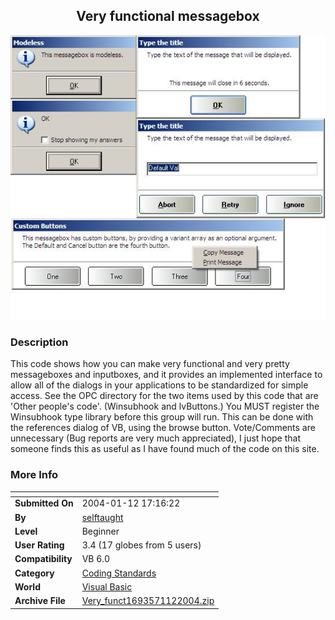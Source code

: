 ﻿<div align="center">

## Very functional messagebox

<img src="PIC20041122016594056.jpg">
</div>

### Description

This code shows how you can make very functional and very pretty messageboxes and inputboxes, and it provides an implemented interface to allow all of the dialogs in your applications to be standardized for simple access. See the OPC directory for the two items used by this code that are 'Other people's code'. (Winsubhook and lvButtons.) You MUST register the Winsubhook type library before this group will run. This can be done with the references dialog of VB, using the browse button. Vote/Comments are unnecessary (Bug reports are very much appreciated), I just hope that someone finds this as useful as I have found much of the code on this site.
 
### More Info
 


<span>             |<span>
---                |---
**Submitted On**   |2004-01-12 17:16:22
**By**             |[selftaught](https://github.com/Planet-Source-Code/PSCIndex/blob/master/ByAuthor/selftaught.md)
**Level**          |Beginner
**User Rating**    |3.4 (17 globes from 5 users)
**Compatibility**  |VB 6\.0
**Category**       |[Coding Standards](https://github.com/Planet-Source-Code/PSCIndex/blob/master/ByCategory/coding-standards__1-43.md)
**World**          |[Visual Basic](https://github.com/Planet-Source-Code/PSCIndex/blob/master/ByWorld/visual-basic.md)
**Archive File**   |[Very\_funct1693571122004\.zip](https://github.com/Planet-Source-Code/selftaught-very-functional-messagebox__1-50960/archive/master.zip)








